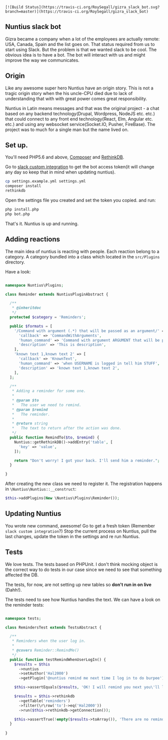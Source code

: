 `[![Build Status](https://travis-ci.org/RoySegall/gizra_slack_bot.svg?branch=master)](https://travis-ci.org/RoySegall/gizra_slack_bot)
`
## Nuntius slack bot
Gizra became a company when a lot of the employees are actually remote: USA, 
Canada, Spain and the list goes on. That status required from us to start using 
Slack. But the problem is that we wanted slack to be cool. The obvious idea is 
to have a bot. The bot will interact with us and might improve the way we 
communicates.

## Origin
Like any awesome super hero Nuntius have an origin story. This is not a tragic 
origin story when the his uncle-CPU died due to lack of understanding that with 
with great power comes great responsibility.

Nuntius in Latin means messages and that was the original project - a chat based
on any backend technology(Drupal, Wordpress, NodeJS etc. etc.) that could 
connect to any front end technology(React, Elm, Angular etc. etc.) and using any 
websocket service(Socket.IO, Pusher, FireBase). The project was to much for a 
single man but the name lived on.

## Set up.
You'll need PHP5.6 and above, [Composer](http://getcomposer.org) and 
[RethinkDB](http://rethinkdb.com).

Go to [slack custom integration](https://gizrateam.slack.com/apps/A0F7YS25R-bots)
to get the bot access token(it will change any day so keep that in mind when 
updating nuntius).

```bash
cp settings.example.yml settings.yml
composer install
rethinkdb
```

Open the settings file you created and set the token you copied. and run:
```bash
php install.php
php bot.php
```

That's it. Nuntius is up and running.

## Adding reactions
The main idea of nuntius is reacting with people. Each reaction belong to a 
category. A category bundled into a class which located in the `src/Plugins`
directory.

Have a look:
```php

namespace Nuntius\Plugins;

class Reminder extends NuntiusPluginAbstract {

  /**
   * @inheritdoc
   */
  protected $category = 'Reminders';

  public $formats = [
    '/Command with argument (.*) that will be passed as an argument/' => [
      'callback' => 'CommandWithArguments',
      'human_command' => 'Command with argument ARGUMENT that will be passed as an argument',
      'description' => 'This is description',
    ],
    'known text 1,known text 2' => [
      'callback' => 'KnownText',
      'human_command' => 'when USERNAME is logged in tell him STUFF',
      'description' => 'known text 1,known text 2',
    ],
  ];

  /**
   * Adding a reminder for some one.
   *
   * @param $to
   *   The user we need to remind.
   * @param $remind
   *   The reminder.
   *
   * @return string
   *   The text to return after the action was done.
   */
  public function RemindTo($to, $remind) {
    Nuntius::getRethinkDB()->addEntry('table', [
      'key' => 'value',
    ]);

    return "Don't worry! I got your back. I'll send him a reminder.";
  }

}
```

After creating the new class we need to register it. The registration happens in
`\Nuntius\Nuntius::__construct`:

```php
$this->addPlugins(New \Nuntius\Plugins\Reminder());
```

## Updating Nuntius
You wrote new command, awesome! Go to get a fresh token 
(Remember `slack custom integration`?) Stop the current process on Nuntius, pull
the last changes, update the token in the settings and re run Nuntius.

## Tests
We love tests. The tests based on PHPUnit. I don't think mocking object is the 
correct way to do tests in our case since we need to see that something affected
the DB.

The tests, for now, are not setting up new tables so **don't run in on live**
(Dahh!).

The tests need to see how Nuntius handles the text. We can have a look on the
reminder tests:
```php

namespace tests;

class RemindersTest extends TestsAbstract {

  /**
   * Reminders when the user log in.
   *
   * @covers Reminder::RemindMe()
   */
  public function testRemindWhenUserLogIn() {
    $results = $this
      ->nuntius
      ->setAuthor('Hal2000')
      ->getPlugin('@nuntius remind me next time I log in to do burpee');

    $this->assertEquals($results, 'OK! I will remind you next you\'ll log in.');

    $results = $this->rethinkdb
      ->getTable('reminders')
      ->filter(\r\row('to')->eq('Hal2000'))
      ->run($this->rethinkdb->getConnection());

    $this->assertTrue(!empty($results->toArray()), 'There are no reminders in the DB.');
  }
  
}
```

